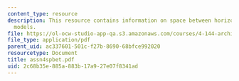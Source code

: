 ```yaml
---
content_type: resource
description: This resource contains information on space between horizontals and verticals
  models.
file: https://ol-ocw-studio-app-qa.s3.amazonaws.com/courses/4-144-architectural-design-level-ii-new-orleans-studio-spring-2006/2c68b35e885a883b17a927e07f8341ad_assn4spbet.pdf
file_type: application/pdf
parent_uid: ac337601-501c-f27b-8690-68bfce992020
resourcetype: Document
title: assn4spbet.pdf
uid: 2c68b35e-885a-883b-17a9-27e07f8341ad
---
```

